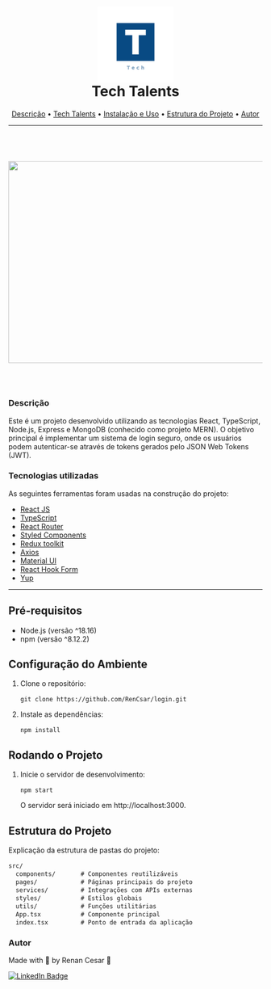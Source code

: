 <h1 align="center">
 <img align="center" width="150" height="150" src="public/favicon.png"><br>
 Tech Talents</a>
</h1>

<p align="center">
 <a href="#Descrição">Descrição</a> •
 <a href="#Tecnologias">Tech Talents</a> •
 <a href="#instalacao">Instalação e Uso</a> •
 <a href="#estrutura">Estrutura do Projeto</a> •
 <a href="#autor">Autor</a>
</p>

---

<br>

<h1 align="center">  
  <p align="center">
  <img width="800" height="400" src="public/login.gif"><br><br>
</p>

</h1>

<a id="Descrição"></a>
### Descrição

Este é um projeto desenvolvido utilizando as tecnologias React, TypeScript, Node.js, Express e MongoDB (conhecido como projeto MERN). O objetivo principal é implementar um sistema de login seguro, onde os usuários podem autenticar-se através de tokens gerados pelo JSON Web Tokens (JWT).

<a id="Tecnologias"></a>
### Tecnologias utilizadas

As seguintes ferramentas foram usadas na construção do projeto:

- [React JS](https://reactjs.org/)
- [TypeScript](https://www.typescriptlang.org/)
- [React Router](https://reactrouter.com/)
- [Styled Components](https://styled-components.com/)
- [Redux toolkit](https://redux-toolkit.js.org/)
- [Axios](https://axios-http.com/ptbr/docs/intro)
- [Material UI](https://mui.com/material-ui/getting-started/overview/)
- [React Hook Form](https://www.react-hook-form.com/)
- [Yup](https://github.com/jquense/yup)

---

<a id="instalacao"></a>
## Pré-requisitos

- Node.js (versão ^18.16)
- npm (versão ^8.12.2)

## Configuração do Ambiente

1. Clone o repositório:

   ```shell
   git clone https://github.com/RenCsar/login.git
   ```

2. Instale as dependências:

   ```shell
   npm install
   ```

## Rodando o Projeto

1. Inicie o servidor de desenvolvimento:

   ```shell
   npm start
   ```

   O servidor será iniciado em http://localhost:3000.

<a id="estrutura"></a>
## Estrutura do Projeto

Explicação da estrutura de pastas do projeto:

```
src/
  components/       # Componentes reutilizáveis
  pages/            # Páginas principais do projeto
  services/         # Integrações com APIs externas
  styles/           # Estilos globais
  utils/            # Funções utilitárias
  App.tsx           # Componente principal
  index.tsx         # Ponto de entrada da aplicação
```

### Autor

Made with 💜 by Renan Cesar 👋

[![LinkedIn Badge](https://img.shields.io/badge/-Renan_Cesar-blue?style=flat-square&logo=Linkedin&logoColor=white&link=https://www.linkedin.com/in/renan-cesar/)](https://www.linkedin.com/in/renan-cesar/)
